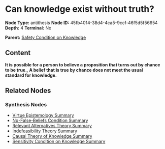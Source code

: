 # Can knowledge exist without truth?

**Node Type:** antithesis
**Node ID:** 45fb4014-38d4-4ca5-9ccf-46f5d5f56654
**Depth:** 4
**Terminal:** No

**Parent:** [Safety Condition on Knowledge](safety-condition-on-knowledge-synthesis-aa77ee72-0bde-4e22-a976-951d3026f0fe.md)

## Content

**It is possible for a person to believe a proposition that turns out by chance to be true.**, **A belief that is true by chance does not meet the usual standard for knowledge.**

## Related Nodes

### Synthesis Nodes

- [Virtue Epistemology Summary](virtue-epistemology-summary-synthesis-f7ee3026-b60a-4d22-876d-3683649e0256.md)
- [No-False-Beliefs Condition Summary](no-false-beliefs-condition-summary-synthesis-54ad0fa5-eb30-4915-a8b6-61463613b279.md)
- [Relevant Alternatives Theory Summary](relevant-alternatives-theory-summary-synthesis-6f687710-4cc8-47e7-9930-b1aae9341e88.md)
- [Indefeasibility Theory Summary](indefeasibility-theory-summary-synthesis-f85dade6-9094-406b-964d-1aee4f50937c.md)
- [Causal Theory of Knowledge Summary](causal-theory-of-knowledge-summary-synthesis-9892122e-30fe-4550-bcdd-28971fa16e09.md)
- [Sensitivity Condition on Knowledge Summary](sensitivity-condition-on-knowledge-summary-synthesis-2c2d99f8-5341-41e4-a1ad-7542d7d41647.md)
